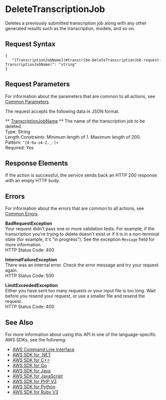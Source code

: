 # DeleteTranscriptionJob<a name="API_DeleteTranscriptionJob"></a>

Deletes a previously submitted transcription job along with any other generated results such as the transcription, models, and so on\.

## Request Syntax<a name="API_DeleteTranscriptionJob_RequestSyntax"></a>

```
{
   "[TranscriptionJobName](#transcribe-DeleteTranscriptionJob-request-TranscriptionJobName)": "string"
}
```

## Request Parameters<a name="API_DeleteTranscriptionJob_RequestParameters"></a>

For information about the parameters that are common to all actions, see [Common Parameters](CommonParameters.md)\.

The request accepts the following data in JSON format\.

 ** [TranscriptionJobName](#API_DeleteTranscriptionJob_RequestSyntax) **   <a name="transcribe-DeleteTranscriptionJob-request-TranscriptionJobName"></a>
The name of the transcription job to be deleted\.  
Type: String  
Length Constraints: Minimum length of 1\. Maximum length of 200\.  
Pattern: `^[0-9a-zA-Z._-]+`   
Required: Yes

## Response Elements<a name="API_DeleteTranscriptionJob_ResponseElements"></a>

If the action is successful, the service sends back an HTTP 200 response with an empty HTTP body\.

## Errors<a name="API_DeleteTranscriptionJob_Errors"></a>

For information about the errors that are common to all actions, see [Common Errors](CommonErrors.md)\.

 **BadRequestException**   
Your request didn't pass one or more validation tests\. For example, if the transcription you're trying to delete doesn't exist or if it is in a non\-terminal state \(for example, it's "in progress"\)\. See the exception `Message` field for more information\.  
HTTP Status Code: 400

 **InternalFailureException**   
There was an internal error\. Check the error message and try your request again\.  
HTTP Status Code: 500

 **LimitExceededException**   
Either you have sent too many requests or your input file is too long\. Wait before you resend your request, or use a smaller file and resend the request\.  
HTTP Status Code: 400

## See Also<a name="API_DeleteTranscriptionJob_SeeAlso"></a>

For more information about using this API in one of the language\-specific AWS SDKs, see the following:
+  [AWS Command Line Interface](https://docs.aws.amazon.com/goto/aws-cli/transcribe-2017-10-26/DeleteTranscriptionJob) 
+  [AWS SDK for \.NET](https://docs.aws.amazon.com/goto/DotNetSDKV3/transcribe-2017-10-26/DeleteTranscriptionJob) 
+  [AWS SDK for C\+\+](https://docs.aws.amazon.com/goto/SdkForCpp/transcribe-2017-10-26/DeleteTranscriptionJob) 
+  [AWS SDK for Go](https://docs.aws.amazon.com/goto/SdkForGoV1/transcribe-2017-10-26/DeleteTranscriptionJob) 
+  [AWS SDK for Java](https://docs.aws.amazon.com/goto/SdkForJava/transcribe-2017-10-26/DeleteTranscriptionJob) 
+  [AWS SDK for JavaScript](https://docs.aws.amazon.com/goto/AWSJavaScriptSDK/transcribe-2017-10-26/DeleteTranscriptionJob) 
+  [AWS SDK for PHP V3](https://docs.aws.amazon.com/goto/SdkForPHPV3/transcribe-2017-10-26/DeleteTranscriptionJob) 
+  [AWS SDK for Python](https://docs.aws.amazon.com/goto/boto3/transcribe-2017-10-26/DeleteTranscriptionJob) 
+  [AWS SDK for Ruby V3](https://docs.aws.amazon.com/goto/SdkForRubyV3/transcribe-2017-10-26/DeleteTranscriptionJob) 